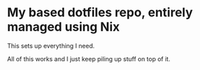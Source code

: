 # My based dotfiles repo, entirely managed using Nix

This sets up everything I need.

All of this works and I just keep piling up stuff on top of it.
